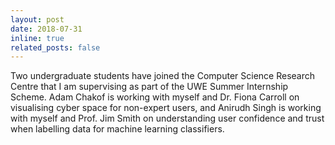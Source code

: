 ```yaml
---
layout: post
date: 2018-07-31
inline: true
related_posts: false
---
```


Two undergraduate students have joined the Computer Science Research Centre that I am supervising as part of the UWE Summer Internship Scheme. Adam Chakof is working with myself and Dr. Fiona Carroll on visualising cyber space for non-expert users, and Anirudh Singh is working with myself and Prof. Jim Smith on understanding user confidence and trust when labelling data for machine learning classifiers.